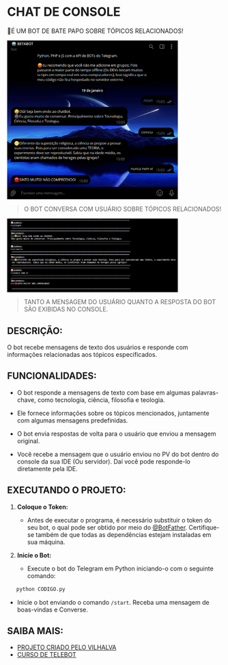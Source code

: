 # CHAT DE CONSOLE
🤤É UM BOT DE BATE PAPO SOBRE TÓPICOS RELACIONADOS!

<img src="FOTO_1.png" align="center" width="400"> <br>
> O BOT CONVERSA COM USUÁRIO SOBRE TÓPICOS RELACIONADOS!

<img src="FOTO_2.png" align="center" width="400"> <br>
> TANTO A MENSAGEM DO USUÁRIO QUANTO A RESPOSTA DO BOT SÃO EXIBIDAS NO CONSOLE.

## DESCRIÇÃO:
O bot recebe mensagens de texto dos usuários e responde com informações relacionadas aos tópicos especificados.

## FUNCIONALIDADES:
- O bot responde a mensagens de texto com base em algumas palavras-chave, como tecnologia, ciência, filosofia e teologia.

- Ele fornece informações sobre os tópicos mencionados, juntamente com algumas mensagens predefinidas.

- O bot envia respostas de volta para o usuário que enviou a mensagem original.

- Você recebe a mensagem que o usuário enviou no PV do bot dentro do console da sua IDE (Ou servidor). Daí você pode responde-lo diretamente pela IDE.

## EXECUTANDO O PROJETO:
1. **Coloque o Token:**
   - Antes de executar o programa, é necessário substituir o token do seu bot, o qual pode ser obtido por meio do [@BotFather](https://t.me/BotFather). Certifique-se também de que todas as dependências estejam instaladas em sua máquina. 

2. **Inicie o Bot:**
   - Execute o bot do Telegram em Python iniciando-o com o seguinte comando:
```bash
   python CODIGO.py
```
   - Inicie o bot enviando o comando `/start`. Receba uma mensagem de boas-vindas e Converse.

## SAIBA MAIS:
- [PROJETO CRIADO PELO VILHALVA](https://github.com/VILHALVA)
- [CURSO DE TELEBOT](https://github.com/VILHALVA/CURSO-DE-TELEBOT)
